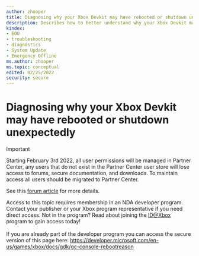 ```yaml
---
author: zhooper
title: Diagnosing why your Xbox Devkit may have rebooted or shutdown unexpectedly
description: Describes how to better understand why your Xbox Devkit may have rebooted or shutdown unexpectedly.
kindex:
- EOU
- troubleshooting
- diagnostics
- System Update
- Emergency Offline
ms.author: zhooper
ms.topic: conceptual
edited: 02/25/2022
security: secure
---
```


# Diagnosing why your Xbox Devkit may have rebooted or shutdown unexpectedly
> [!IMPORTANT]
> Starting February 3rd 2022, all user permissions will be managed in Partner Center, any users that do not exist in the Partner Center user store will lose access to forums, secure documentation, and downloads. To maintain access all users should be migrated to Partner Center. <p></p>See this <a href="https://forums.xboxlive.com/articles/132187/breaking-change-user-access-for-forums-secure-docu.html">forum article</a> for more details.  

 Access to this topic requires membership in an NDA developer program. Contact your publisher or your Xbox program representative if you need direct access. Not in the program? Read about joining the <a href="https://www.xbox.com/Developers/id">ID@Xbox</a> program to gain access today!  <br/><br/>If you are already part of the developer program you can access the secure version of this page here: <a target="_blank" href="https://developer.microsoft.com/en-us/games/xbox/docs/gdk/gc-console-rebootreason">https://developer.microsoft.com/en-us/games/xbox/docs/gdk/gc-console-rebootreason</a>